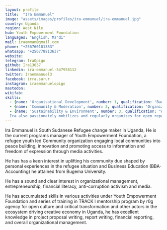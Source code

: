 ```yaml
---
layout: profile
title:  "Ira Emmanuel"
image: "assets/images/profiles/ira-emmanuel/ira-emmanuel.jpg"
country: Uganda
region: West Nile
hub: Youth Empowerment Foundation
languages: "English, Ma'di"
mail: iraemman@gmail.com
phone: "+256760101383"
whatsapp: "+256778813637"
website: 
telegram: IraOpigo
github: Ira13637
linkedin: ira-emmanuel-547958112
twitter: Iraemmanuel3
facebook: irra.surur
instagram: iraemmanuelopigo
mastodon: 
wikifab:
skills:
  - {name: 'Organisational Development', number: 1, qualification: 'Bachelors Degree in Business Administration - Accounting'}
  - {name: 'Community & Moderation', number: 2, qualification: 'Organization of successful events (workshops, skits in public gatherings, and school debates) under #defyhatenow projects in various refugee settlements and also the campaign against teenage pregnancy in Pagirinya refugee settlement under #ASKnet projects.'}
  - {name: 'Sustainability & Environment', number: 3, qualification: "Actively participating and mobilizing the community for environmental protection by seeking alternative use of materials that endangers the environment. An example is a collaboration in the design and building of a modular housing prototype at Pagirinya satellite house that has a wall built with new technology \"Rammed Earth\" instead of the traditional burnt bricks and it's roof being constructed out of metals instead of timber (wood) with natural lighting and free air circulation. \n \n
  Ira also passionately mobilizes and regularly organizes for open repair café encouraging reuse of devices and plastic wastes (circular economy, upcycling, and recycling)"}
---
```

Ira Emmanuel is South Sudanese Refugee change maker in Uganda, He is the current programs manager of Youth Empowerment Foundation, a refugee youth led Community organization engaging local communities into peace building, innovation and promoting access to information and freedom of expression through media activities.

He has has a keen interest in uplifting his community due shaped by personal experiences in the refugee situation and Business Education (BBA-Accounting) he attained from Bugema University.

He has a sound and clear interest in organizational management, entrepreneurship, financial literacy, anti-corruption activism and media.

He has accumulated skills in various activities under Youth Empowerment Foundation and series of training in TRACK I mentorship program by r0g agency for open culture and critical transformation and other actors in the ecosystem driving creative economy in Uganda, he has excellent knowledge in project proposal writing, report writing, financial reporting, and overall organizational management.